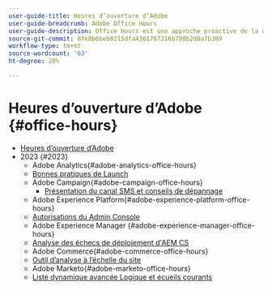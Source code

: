 ```yaml
---
user-guide-title: Heures d’ouverture d’Adobe
user-guide-breadcrumb: Adobe Office Hours
user-guide-description: Office Hours est une approche proactive de la déviation des cas en offrant aux clients des webinaires spécifiques aux solutions.
source-git-commit: 8fe8b0beb0215dfa4361767216b780b2d8a7b389
workflow-type: tm+mt
source-wordcount: '63'
ht-degree: 20%

---
```



# Heures d’ouverture d’Adobe {#office-hours}

+ [Heures d’ouverture d’Adobe](overview.md)
+ 2023 {#2023}
   + Adobe Analytics{#adobe-analytics-office-hours}
   + [Bonnes pratiques de Launch](2023/launch-best-practices.md)
   + Adobe Campaign{#adobe-campaign-office-hours}
      + [Présentation du canal SMS et conseils de dépannage](2023/ac-sms-channel-overview.md)
   + Adobe Experience Platform{#adobe-experience-platform-office-hours}
   + [Autorisations du Admin Console](2023/aep-admin-console-permissions.md)
   + Adobe Experience Manager   {#adobe-experience-manager-office-hours}
   + [Analyse des échecs de déploiement d&#39;AEM CS](2023/aem-deployment-failures-analysis.md)
   + Adobe Commerce{#adobe-commerce-office-hours}
   + [Outil d’analyse à l’échelle du site](2023/site-wide-analysis-tool.md)
   + Adobe Marketo{#adobe-marketo-office-hours}
   + [Liste dynamique avancée Logique et écueils courants](2023/marketo-common-pitfalls.md)